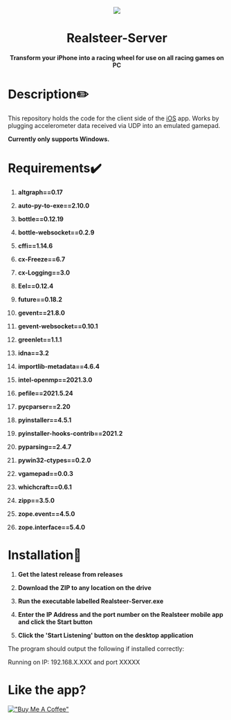 <p align="center">
<a href="realsteer.aaryadoes.tech"><img src="https://i.ibb.co/zhRN8hR/image.png"/></a>
<h1 align="center">Realsteer-Server</h1>
<h4 align="center">Transform your iPhone into a racing wheel for use on all racing games on PC</h4>

# Description✏️

This repository holds the code for the client side of the [iOS](https://github.com/AaryaGadekar/udp-gamepad-ios) app. Works by plugging accelerometer data received via UDP into an emulated gamepad.

**Currently only supports Windows.**

# Requirements✔️

1.  **altgraph==0.17**

2.  **auto-py-to-exe==2.10.0**

3.  **bottle==0.12.19**

4.  **bottle-websocket==0.2.9**

5.  **cffi==1.14.6**

6.  **cx-Freeze==6.7**

7.  **cx-Logging==3.0**

8.  **Eel==0.12.4**

9.  **future==0.18.2**

10. **gevent==21.8.0**

11. **gevent-websocket==0.10.1**

12. **greenlet==1.1.1**

13. **idna==3.2**

14. **importlib-metadata==4.6.4**

15. **intel-openmp==2021.3.0**

16. **pefile==2021.5.24**

17. **pycparser==2.20**

18. **pyinstaller==4.5.1**

19. **pyinstaller-hooks-contrib==2021.2**

20. **pyparsing==2.4.7**

21. **pywin32-ctypes==0.2.0**

22. **vgamepad==0.0.3**

23. **whichcraft==0.6.1**

24. **zipp==3.5.0**

25. **zope.event==4.5.0**

26. **zope.interface==5.4.0**

# Installation💽

1.  **Get the latest release from releases**

2.  **Download the ZIP to any location on the drive**

3.  **Run the executable labelled Realsteer-Server.exe**

4.  **Enter the IP Address and the port number on the Realsteer mobile app and click the Start button**

5.  **Click the 'Start Listening' button on the desktop application**

The program should output the following if installed correctly:

Running on IP: 192.168.X.XXX and port XXXXX

# Like the app?

[!["Buy Me A Coffee"](https://www.buymeacoffee.com/assets/img/custom_images/orange_img.png)](https://www.buymeacoffee.com/aaryagadekar)

